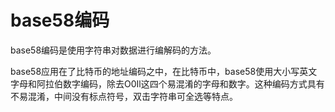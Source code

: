 # base58编码

base58编码是使用字符串对数据进行编解码的方法。 

base58应用在了比特币的地址编码之中，在比特币中，base58使用大小写英文字母和阿拉伯数字编码，除去O0Il这四个易混淆的字母和数字。这种编码方式具有不易混淆，中间没有标点符号，双击字符串可全选等特点。